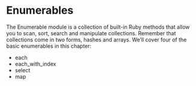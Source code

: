 # Enumerables


The Enumerable module is a collection of built-in Ruby methods that allow you to scan, sort, search and manipulate collections. Remember that collections come in two forms, hashes and arrays. We’ll cover four of the basic enumerables in this chapter:

  * each
  * each\_with\_index
  * select
  * map
